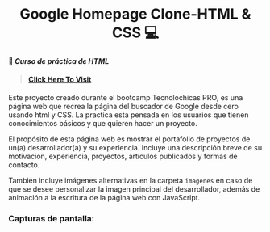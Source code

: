 <h1 align="center"> Google Homepage Clone-HTML &amp; CSS 💻 </h1>

#### 📌 _Curso de práctica de HTML_ 

>#### <p> [Click Here To Visit](https://sensational-peony-8eb623.netlify.app) </p>

Este proyecto creado durante el bootcamp Tecnolochicas PRO, es una página web que recrea la página del buscador de Google desde cero usando html y CSS. La practica esta pensada en los usuarios que tienen conocimientos básicos y que quieren hacer un proyecto.

El propósito de esta página web es mostrar el portafolio de proyectos de un(a) desarrollador(a) y su experiencia. Incluye una descripción breve de su motivación, experiencia, proyectos, artículos publicados y formas de contacto. 

También incluye imágenes alternativas en la carpeta `imagenes` en caso de que se desee personalizar la imagen principal del desarrollador, además de animación a la escritura de la página web con JavaScript.

### Capturas de pantalla:


